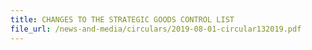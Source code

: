 ```yaml
---
title: CHANGES TO THE STRATEGIC GOODS CONTROL LIST
file_url: /news-and-media/circulars/2019-08-01-circular132019.pdf
---
```

